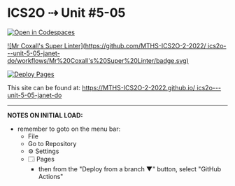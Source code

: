 # ICS2O ⇢ Unit #5-05

[![Open in Codespaces](https://classroom.github.com/assets/launch-codespace-f4981d0f882b2a3f0472912d15f9806d57e124e0fc890972558857b51b24a6f9.svg)](https://classroom.github.com/open-in-codespaces?assignment_repo_id=10592583)

[![Mr Coxall's Super Linter](https://github.com/MTHS-ICS2O-2-2022/
ics2o---unit-5-05-janet-do/workflows/Mr%20Coxall's%20Super%20Linter/badge.svg)](https://github.com/MTHS-ICS2O-2-2022/ICS2O-Unit-5-05-janet-do/actions)

[![Deploy Pages](https://github.com/MTHS-ICS2O-2-2022/ICS2O-Unit-5-05-janet-do/workflows/Deploy%20Pages/badge.svg)](https://github.com/MTHS-ICS2O-2-2022/ICS2O-Unit-5-05-janet-do/actions)

This site can be found at: [https://MTHS-ICS2O-2-2022.github.io/
ics2o---unit-5-05-janet-do](https://MTHS-ICS2O-2-2022.github.io/ICS2O-Unit-5-05-janet-do)

---

**NOTES ON INITIAL LOAD:**
- remember to goto on the menu bar:
  - File
  - Go to Repository
  - ⚙ Settings
  - 🗔 Pages
    - then from the "Deploy from a branch ▼" button, select "GitHub Actions"
